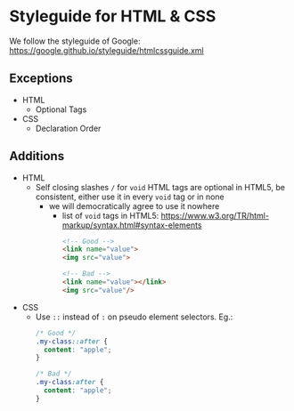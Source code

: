 # Styleguide for HTML & CSS

We follow the styleguide of Google: https://google.github.io/styleguide/htmlcssguide.xml

## Exceptions
 - HTML
   - Optional Tags
 - CSS
   - Declaration Order

## Additions
 - HTML
   - Self closing slashes `/` for `void` HTML tags are optional in HTML5, be consistent, either use it in every `void` tag or in none
     - we will democratically agree to use it nowhere
       - list of `void` tags in HTML5: https://www.w3.org/TR/html-markup/syntax.html#syntax-elements
         ```html
         <!-- Good -->
         <link name="value">
         <img src="value">

         <!-- Bad -->
         <link name="value"></link>
         <img src="value"/>
         ```
 - CSS
   - Use `::` instead of `:` on pseudo element selectors. Eg.:
     ```css
     /* Good */
     .my-class::after {
       content: "apple";
     }

     /* Bad */
     .my-class:after {
       content: "apple";
     }
     ```

